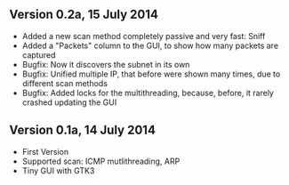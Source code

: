 Version 0.2a, 15 July 2014
---
- Added a new scan method completely passive and very fast: Sniff
- Added a "Packets" column to the GUI, to show how many packets are captured
- Bugfix: Now it discovers the subnet in its own
- Bugfix: Unified multiple IP, that before were shown many times,
due to different scan methods
- Bugfix: Added locks for the multithreading, because, before, it
rarely crashed updating the GUI

Version 0.1a, 14 July 2014
---
- First Version
- Supported scan: ICMP mutlithreading, ARP
- Tiny GUI with GTK3